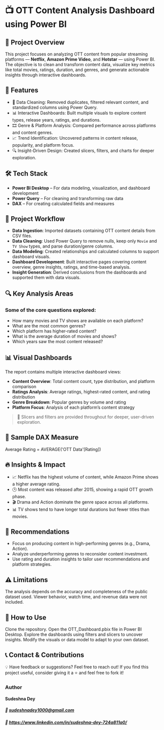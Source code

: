 # 📺 OTT Content Analysis Dashboard using Power BI

## 📌 Project Overview

This project focuses on analyzing OTT content from popular streaming platforms — **Netflix**, **Amazon Prime Video**, and **Hotstar** — using Power BI. The objective is to clean and transform content data, visualize key metrics like total movies, ratings, duration, and genres, and generate actionable insights through interactive dashboards.

## 🚀 Features

- 🧹 Data Cleaning: Removed duplicates, filtered relevant content, and standardized columns using Power Query.
- 📊 Interactive Dashboards: Built multiple visuals to explore content types, release years, ratings, and durations.
- 🎞️ Genre & Platform Analysis: Compared performance across platforms and content genres.
- 📈 Trend Identification: Uncovered patterns in content release, popularity, and platform focus.
- 🔍 Insight-Driven Design: Created slicers, filters, and charts for deeper exploration.

## 🛠 Tech Stack

- **Power BI Desktop** – For data modeling, visualization, and dashboard development
- **Power Query** – For cleaning and transforming raw data
- **DAX** – For creating calculated fields and measures

## 📂 Project Workflow

- **Data Ingestion**: Imported datasets containing OTT content details from CSV files.
- **Data Cleaning**: Used Power Query to remove nulls, keep only `Movie` and `TV Show` types, and parse duration/genre columns.
- **Data Modeling**: Created relationships and calculated columns to support dashboard visuals.
- **Dashboard Development**: Built interactive pages covering content overview, genre insights, ratings, and time-based analysis.
- **Insight Generation**: Derived conclusions from the dashboards and supported them with data visuals.

## 🔍 Key Analysis Areas

### Some of the core questions explored:
- How many movies and TV shows are available on each platform?
- What are the most common genres?
- Which platform has higher-rated content?
- What is the average duration of movies and shows?
- Which years saw the most content released?

## 📊 Visual Dashboards

The report contains multiple interactive dashboard views:
- **Content Overview**: Total content count, type distribution, and platform comparison
- **Ratings Analysis**: Average ratings, highest-rated content, and rating distribution
- **Genre Breakdown**: Popular genres by volume and rating
- **Platform Focus**: Analysis of each platform’s content strategy

> 📌 Slicers and filters are provided throughout for deeper, user-driven exploration.

## 🔢 Sample DAX Measure

Average Rating = AVERAGE('OTT Data'[Rating])

## 🔥 Insights & Impact

- 📈 Netflix has the highest volume of content, while Amazon Prime shows a higher average rating.
- 🕒 Most content was released after 2015, showing a rapid OTT growth phase.
- 🎬 Drama and Action dominate the genre space across all platforms.
- 📊 TV shows tend to have longer total durations but fewer titles than movies.

## 📌 Recommendations

- Focus on producing content in high-performing genres (e.g., Drama, Action).
- Analyze underperforming genres to reconsider content investment.
- Use rating and duration insights to tailor user recommendations and platform strategies.

## ⚠️ Limitations

The analysis depends on the accuracy and completeness of the public dataset used.
Viewer behavior, watch time, and revenue data were not included.

## 📌 How to Use

Clone the repository.
Open the OTT_Dashboard.pbix file in Power BI Desktop.
Explore the dashboards using filters and slicers to uncover insights.
Modify the visuals or data model to adapt to your own dataset.

## 📞 Contact & Contributions

💡 Have feedback or suggestions? Feel free to reach out!
If you find this project useful, consider giving it a ⭐ and feel free to fork it!
### Author
#### Sudeshna Dey 
##### 📧 sudeshnadey1000@gmail.com 
##### 🔗 https://www.linkedin.com/in/sudeshna-dey-724a811a0/ 

